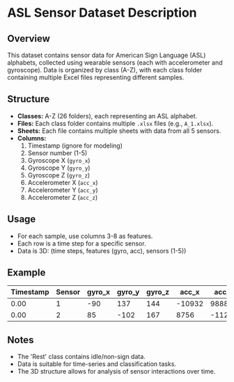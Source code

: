 # ASL Sensor Dataset Description

## Overview
This dataset contains sensor data for American Sign Language (ASL) alphabets, collected using wearable sensors (each with accelerometer and gyroscope). Data is organized by class (A-Z), with each class folder containing multiple Excel files representing different samples.

## Structure
- **Classes:** A-Z (26 folders), each representing an ASL alphabet.
- **Files:** Each class folder contains multiple `.xlsx` files (e.g., `A_1.xlsx`).
- **Sheets:** Each file contains multiple sheets with data from all 5 sensors.
- **Columns:**
    1. Timestamp (ignore for modeling)
    2. Sensor number (1-5)
    3. Gyroscope X (`gyro_x`)
    4. Gyroscope Y (`gyro_y`)
    5. Gyroscope Z (`gyro_z`)
    6. Accelerometer X (`acc_x`)
    7. Accelerometer Y (`acc_y`)
    8. Accelerometer Z (`acc_z`)

## Usage
- For each sample, use columns 3-8 as features.
- Each row is a time step for a specific sensor.
- Data is 3D: (time steps, features (gyro, acc), sensors (1-5))

## Example
| Timestamp | Sensor | gyro_x | gyro_y | gyro_z | acc_x | acc_y | acc_z |
|-----------|--------|--------|--------|--------|-------|-------|-------|
| 0.00      | 1      | -90    | 137    | 144    |-10932 | 9888  | 5352  |
| 0.00      | 2      | 85     | -102   | 167    | 8756  |-11245 | 4987  |

## Notes
- The 'Rest' class contains idle/non-sign data.
- Data is suitable for time-series and classification tasks.
- The 3D structure allows for analysis of sensor interactions over time.
